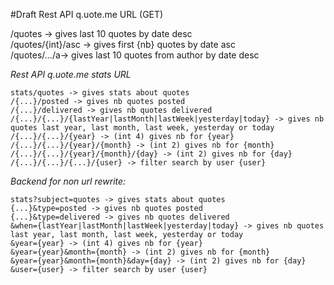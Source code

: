 #Draft 
Rest API q.uote.me URL (GET)  

/quotes -> gives last 10 quotes by date desc  
/quotes/{int}/asc -> gives first {nb} quotes by date asc  
/quotes/.../a-> gives last 10 quotes from author by date desc  

*Rest API q.uote.me stats URL*

```
stats/quotes -> gives stats about quotes  
/{...}/posted -> gives nb quotes posted  
/{...}/delivered -> gives nb quotes delivered  
/{...}/{...}/{lastYear|lastMonth|lastWeek|yesterday|today} -> gives nb quotes last year, last month, last week, yesterday or today  
/{...}/{...}/{year} -> (int 4) gives nb for {year}  
/{...}/{...}/{year}/{month} -> (int 2) gives nb for {month}  
/{...}/{...}/{year}/{month}/{day} -> (int 2) gives nb for {day}  
/{...}/{...}/{...}/{user} -> filter search by user {user}  
```

*Backend for non url rewrite:*

```
stats?subject=quotes -> gives stats about quotes  
{...}&type=posted -> gives nb quotes posted  
{...}&type=delivered -> gives nb quotes delivered  
&when={lastYear|lastMonth|lastWeek|yesterday|today} -> gives nb quotes last year, last month, last week, yesterday or today  
&year={year} -> (int 4) gives nb for {year}  
&year={year}&month={month} -> (int 2) gives nb for {month}  
&year={year}&month={month}&day={day} -> (int 2) gives nb for {day}  
&user={user} -> filter search by user {user}  
```
